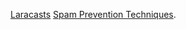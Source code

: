 [Laracasts](https://laracasts.com)
[Spam Prevention Techniques](https://laracasts.com/series/spam-prevention-techniques).
